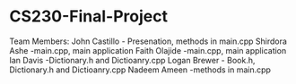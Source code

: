 # CS230-Final-Project

Team Members:
John Castillo - Presenation, methods in main.cpp
Shirdora Ashe -main.cpp, main application
Faith Olajide -main.cpp, main application
Ian Davis -Dictionary.h and Dictioanry.cpp
Logan Brewer - Book.h, Dictionary.h and Dictioanry.cpp
Nadeem Ameen -methods in main.cpp
